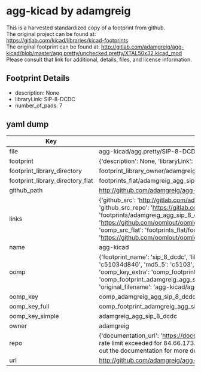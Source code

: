 # agg-kicad by adamgreig  
This is a harvested standardized copy of a footprint from github.  
The original project can be found at:  
https://gitlab.com/kicad/libraries/kicad-footprints  
The original footprint can be found at:
http://gitlab.com/adamgreig/agg-kicad/blob/master/agg.pretty/unchecked.pretty/XTAL50x32.kicad_mod
Please consult that link for additional, details, files, and license information.  
## Footprint Details
* description: None  
* libraryLink: SIP-8-DCDC  
* number_of_pads: 7  
## yaml dump  
| Key | Value |  
| --- | --- |  
| file | agg-kicad/agg.pretty/SIP-8-DCDC.kicad_mod |  
| footprint | {'description': None, 'libraryLink': 'SIP-8-DCDC', 'number_of_pads': 7} |  
| footprint_library_directory | footprint_library_owner/adamgreig_agg-kicad |  
| footprint_library_directory_flat | footprints_flat/adamgreig_agg_sip_8_dcdc/working |  
| github_path | http://github.com/adamgreig/agg-kicad/blob/master/agg.pretty/SIP-8-DCDC.kicad_mod |  
| links | {'github_src': 'http://gitlab.com/adamgreig/agg-kicad/blob/master/agg.pretty/unchecked.pretty/XTAL50x32.kicad_mod', 'github_src_repo': 'https://gitlab.com/kicad/libraries/kicad-footprints', 'oomp_bot': 'footprints/adamgreig_agg_sip_8_dcdc/working', 'oomp_bot_github': 'https://github.com/oomlout/oomlout_oomp_footprint_bot/tree/main/footprints/adamgreig_agg_sip_8_dcdc/working', 'oomp_src_flat': 'footprints_flat/footprints_flat/adamgreig_agg_sip_8_dcdc/working', 'oomp_src_flat_github': 'https://github.com/oomlout/oomlout_oomp_footprint_src/tree/main/footprints_flat/adamgreig_agg_sip_8_dcdc/working'} |  
| name | agg-kicad |  
| oomp | {'footprint_name': 'sip_8_dcdc', 'library_name': 'agg', 'md5': 'c51034d840d57e4977371681cfe4e5c2', 'md5_10': 'c51034d840', 'md5_5': 'c5103', 'md5_6': 'c51034', 'oomp_key': 'oomp_adamgreig_agg_sip_8_dcdc', 'oomp_key_extra': 'oomp_footprint_adamgreig_agg_sip_8_dcdc', 'oomp_key_full': 'oomp_footprint_adamgreig_agg_sip_8_dcdc_c51034', 'oomp_key_simple': 'adamgreig_agg_sip_8_dcdc', 'original_filename': 'agg-kicad/agg.pretty/SIP-8-DCDC.kicad_mod', 'owner_name': 'adamgreig'} |  
| oomp_key | oomp_adamgreig_agg_sip_8_dcdc |  
| oomp_key_full | oomp_footprint_adamgreig_agg_sip_8_dcdc |  
| oomp_key_simple | adamgreig_agg_sip_8_dcdc |  
| owner | adamgreig |  
| repo | {'documentation_url': 'https://docs.github.com/rest/overview/resources-in-the-rest-api#rate-limiting', 'message': "API rate limit exceeded for 84.66.173.59. (But here's the good news: Authenticated requests get a higher rate limit. Check out the documentation for more details.)"} |  
| url | http://github.com/adamgreig/agg-kicad |  

